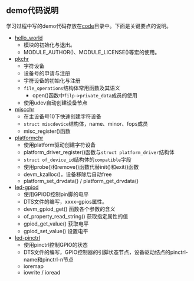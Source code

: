 ## demo代码说明

学习过程中写的demo代码存放在[code](./code/)目录中。下面是关键要点的说明。

* [hello_world](code/hello_world/)
  * 模块的初始化与退出。
  * MODULE_AUTHOR()、MODULE_LICENSE()等宏的使用。
* [pkchr](code/pkchr/)
  * 字符设备
  * 设备号的申请与注册
  * 字符设备的初始化与注册
  * `file_operations`结构体常用函数及其语义
    * open()函数中`filp->private_data`成员的使用
  * 使用udev自动创建设备节点
* [miscchr](code/miscchr/)
  * 在主设备号10下快速创建字符设备
  * `struct miscdevice`结构体，name、minor、fops成员
  * misc_register()函数
* [platformchr](code/platformchr/)
  * 使用platform驱动创建字符设备
  * platform_driver_register()函数与`struct platform_driver`结构体
  * `struct of_device_id`结构体的`compatible`字段
  * 使用probe()和remove()函数代替init()和exit()函数
  * devm_kzalloc()，设备移除后自动free
  * platform_set_drvdata() / platform_get_drvdata()
* [led-gpiod](code/led-gpiod/)
  * 使用GPIOD控制pin脚的电平
  * DTS文件的编写，xxxx-gpios属性。
  * devm_gpiod_get() 函数各个参数的含义
  * of_property_read_string() 获取指定属性的值
  * gpiod_get_value() 获取电平
  * gpiod_set_value() 设置电平
* [led-pinctrl](code/led-pinctrl/)
  * 使用pinctrl控制GPIO的状态
  * DTS文件的编写，GPIO控制器的引脚状态节点，设备驱动结点的pinctrl-name和pinctrl-n节点
  * ioremap
  * iowrite / ioread